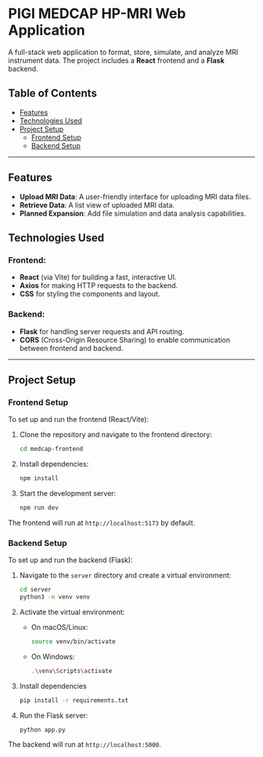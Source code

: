 # PIGI MEDCAP HP-MRI Web Application

A full-stack web application to format, store, simulate, and analyze MRI instrument data. The project includes a **React** frontend and a **Flask** backend.

## Table of Contents

- [Features](#features)
- [Technologies Used](#technologies-used)
- [Project Setup](#project-setup)
  - [Frontend Setup](#frontend-setup)
  - [Backend Setup](#backend-setup)

---

## Features

- **Upload MRI Data**: A user-friendly interface for uploading MRI data files.
- **Retrieve Data**: A list view of uploaded MRI data.
- **Planned Expansion**: Add file simulation and data analysis capabilities.

## Technologies Used

### Frontend:
- **React** (via Vite) for building a fast, interactive UI.
- **Axios** for making HTTP requests to the backend.
- **CSS** for styling the components and layout.

### Backend:
- **Flask** for handling server requests and API routing.
- **CORS** (Cross-Origin Resource Sharing) to enable communication between frontend and backend.

---

## Project Setup

### Frontend Setup

To set up and run the frontend (React/Vite):

1. Clone the repository and navigate to the frontend directory:
   ```bash
   cd medcap-frontend
   ```

2. Install dependencies:
   ```bash
   npm install
   ```

3. Start the development server:
   ```bash
   npm run dev
   ```

The frontend will run at `http://localhost:5173` by default.

### Backend Setup

To set up and run the backend (Flask):

1. Navigate to the `server` directory and create a virtual environment:
    ```bash
    cd server
    python3 -m venv venv
    ```

2. Activate the virtual environment:
    - On macOS/Linux:
        ```bash
        source venv/bin/activate
        ```
    
    - On Windows:
        ```bash
        .\venv\Scripts\activate
        ```

3. Install dependencies
    ```bash
    pip install -r requirements.txt
    ```

4. Run the Flask server:
    ```bash
    python app.py
    ```

The backend will run at `http://localhost:5000`.
